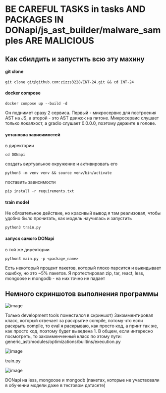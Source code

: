 # BE CAREFUL TASKS in tasks AND PACKAGES IN DONapi/js_ast_builder/malware_samples ARE MALICIOUS

## Как сбилдить и запустить всю эту махину
#### git clone
```
git clone git@github.com:zizzs3228/INT-24.git && cd INT-24
```
#### docker compose
```
docker compose up --build -d
```
Он поднимет сразу 2 сервиса. Первый - микросервис для построения AST на JS, а второй - это AST движок на питоне. Микросервис слушает только локалхост, а gradio слушает 0.0.0.0, поэтому держите в голове. 
#### установка зависимостей
в директории
```
cd DONapi
```
создать виртуальное окружение и активировать его
```
python3 -m venv venv && source venv/bin/activate
```
поставить зависимости
```
pip install -r requirements.txt
```
#### train model
Не обязательное действие, но красивый вывод я там реализовал, чтобы удобно было прочитать, как модель научилась
и запустить
```
python3 train.py
```
#### запуск самого DONapi
в той же директории
```
python3 main.py -p <package_name>
```
Есть некоторый процент пакетов, который плохо парсится и выкидывает ошибку, но это ~5% пакетов. Я протестировал zip, tar, react, less, mongoose и mongodb - на них точно не падает

## Немного скриншотов выполнения программы
![image](https://github.com/zizzs3228/INT-24/assets/73750173/6a626d22-6acc-4cfb-b0b1-4280eb5757b6)

Только development tools поместился в скриншот)
Закомментировал класс, который отвечает за раскрытие compile, потому что если раскрыть compile, то eval я раскрываю, как просто код, а принт так же, как просто код, поэтому будет выведена 1. В общем, если интересно посмотреть, то закомменченный класс по этому пути: generic_ast/modules/optimizations/builtins/execution.py

![image](https://github.com/zizzs3228/INT-24/assets/73750173/f3c705fc-058f-4cd0-99c9-a81a9f309935)

train.py

![image](https://github.com/zizzs3228/INT-24/assets/73750173/6fc285b0-e820-4662-8ec1-2f8042d729ff)

DONapi на less, mongoose и mongodb (пакетах, которые не участвовали в обучении модели даже в тестовом датасете)
